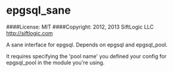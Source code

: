 epgsql_sane
===========

####License: MIT
####Copyright: 2012, 2013 SiftLogic LLC <http://siftlogic.com>

A sane interface for epgsql. Depends on epgsql and epgsql_pool.


It requires specifying the 'pool name' you defined your config for epgsql_pool in the module you're using.

